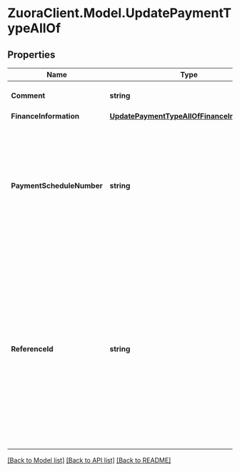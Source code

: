 # ZuoraClient.Model.UpdatePaymentTypeAllOf

## Properties

Name | Type | Description | Notes
------------ | ------------- | ------------- | -------------
**Comment** | **string** | Comments about the payment.  | [optional] 
**FinanceInformation** | [**UpdatePaymentTypeAllOfFinanceInformation**](UpdatePaymentTypeAllOfFinanceInformation.md) |  | [optional] 
**PaymentScheduleNumber** | **string** | The number of the payment schedule to be linked with the payment. See [Link payments to payment schedules](https://knowledgecenter.zuora.com/Billing/Billing_and_Payments/Payment_Schedules/Link_payments_with_payment_schedules) for more information. | [optional] 
**ReferenceId** | **string** | The transaction ID returned by the payment gateway. Use this field to reconcile payments between your gateway and Zuora Payments.  You can only update the reference ID for external payments.  | [optional] 

[[Back to Model list]](../README.md#documentation-for-models) [[Back to API list]](../README.md#documentation-for-api-endpoints) [[Back to README]](../README.md)

